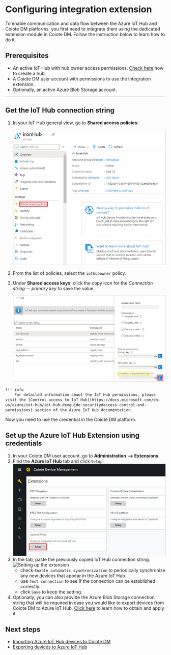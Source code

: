 # Configuring integration extension

To enable communication and data flow between the Azure IoT Hub and Coiote DM platforms, you first need to integrate them using the dedicated extension module in Coiote DM. Follow the instruction below to learn how to do it.

## Prerequisites

  - An active IoT Hub with hub owner access permissions. [Check here](https://docs.microsoft.com/en-us/azure/iot-hub/iot-hub-create-through-portal) how to create a hub.
  - A Coiote DM user account with permissions to use the integration extension.
  - Optionally, an active Azure Blob Storage account.
__________________
## Get the IoT Hub connection string

  1. In your IoT Hub general view, go to **Shared access policies**:

     ![IoT Hub Shared access policies](images/azure_hub_credentials.png "IoT Hub Shared access policies")

  2. From the list of policies, select the `iothubowner` policy.
  3. Under **Shared access keys**, click the copy icon for the *Connection string -- primary key* to save the value.

     ![IoT Hub Connection string](images/connection_string.png "IoT Hub Connection string")

    !!! info
        For detailed information about the IoT Hub permissions, please visit the [Control access to IoT Hub](https://docs.microsoft.com/en-us/azure/iot-hub/iot-hub-devguide-security#access-control-and-permissions) section of the Azure IoT Hub documentation.

  Now you need to use the credential in the Coiote DM platform.

## Set up the **Azure IoT Hub Extension** using credentials

   1. In your Coiote DM user account, go to **Administration --> Extensions**.
   2. Find the **Azure IoT Hub** tab and click `Setup`.
      ![Azure IoT Hub extension](images/azure_extension.png "Azure IoT Hub extension")
   3. In the tab, paste the previously copied IoT Hub connection string.
      ![Setting up the extension](images/extension_setup.png "Setting up the extension")
      - check `Enable automatic synchronization` to periodically synchronize any new devices that appear in the Azure IoT Hub.
      - use `Test connection` to see if the connection can be established correctly.
      - click `Save` to keep the setting.
   4. Optionally, you can also provide the Azure Blob Storage connection string that will be required in case you would like to export devices from Coiote DM to Azure IoT Hub. [Click here](../Device_operations/Exporting_devices_to_Azure_IoT_Hub/#get-the-azure-blob-storage-connection-string) to learn how to obtain and apply it.

## Next steps
 - [Importing Azure IoT Hub devices to Coiote DM](Device_operations/Importing_devices_to_Coiote_DM.md)
 - [Exporting devices to Azure IoT Hub](Device_operations/Exporting_devices_to_Azure_IoT_Hub.md)
